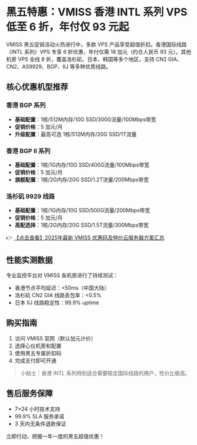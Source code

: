 # 黑五特惠：VMISS 香港 INTL 系列 VPS 低至 6 折，年付仅 93 元起

VMISS 黑五促销活动火热进行中，多款 VPS 产品享受超值折扣。香港国际线路（INTL 系列）VPS 专享 6 折优惠，年付仅需 18 加元（约合人民币 93 元）。其他机房 VPS 全线 8 折，覆盖洛杉矶、日本、韩国等多个地区，支持 CN2 GIA、CN2、AS9929、BGP、IIJ 等多种优质线路。

## 核心优惠机型推荐

### 香港 BGP 系列
- **基础配置**：1核/512M内存/10G SSD/300G流量/100Mbps带宽
- **促销价格**：5 加元/月
- **升级配置**：最高可选 1核/512M内存/20G SSD/1T流量

### 香港 BGP Ⅱ 系列
- **基础配置**：1核/1G内存/10G SSD/400G流量/100Mbps带宽
- **促销价格**：5 加元/月
- **旗舰配置**：1核/2G内存/20G SSD/1.2T流量/200Mbps带宽

### 洛杉矶 9929 线路
- **基础配置**：1核/1G内存/10G SSD/500G流量/200Mbps带宽
- **促销价格**：5 加元/月
- **高配选择**：1核/2G内存/20G SSD/1.5T流量/300Mbps带宽

👉 [【点击查看】2025年最新 VMISS 优惠码及特价云服务器方案汇总](https://bit.ly/Vmiss)

## 性能实测数据
专业监控平台对 VMISS 各机房进行了持续测试：
- 香港节点平均延迟：<50ms（中国大陆）
- 洛杉矶 CN2 GIA 线路丢包率：<0.5%
- 日本 IIJ 线路稳定性：99.9% uptime

## 购买指南
1. 访问 VMISS 官网（默认加元计价）
2. 选择心仪机房和配置
3. 使用黑五专属折扣码
4. 完成支付即可开通

> 小贴士：香港 INTL 系列特别适合需要稳定国际线路的用户，性价比极高。

## 售后服务保障
- 7×24 小时技术支持
- 99.9% SLA 服务承诺
- 3 天内无条件退款保证

立即行动，把握一年一度的黑五超值优惠！
